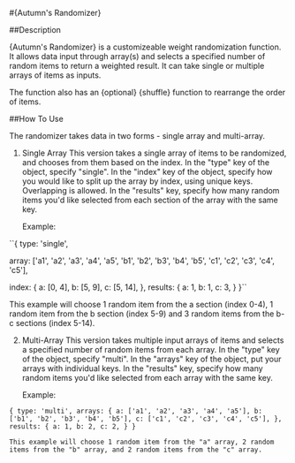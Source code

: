 
#{Autumn's Randomizer}

##Description

{Autumn's Randomizer} is a customizeable weight randomization function. It allows data input through array(s) and selects a specified number of random items to return a weighted result. It can take single or multiple arrays of items as inputs.

The function also has an {optional} {shuffle} function to rearrange the order of items.

##How To Use

The randomizer takes data in two forms - single array and multi-array.

1. Single Array
    This version takes a single array of items to be randomized, and chooses from them based on the index.
    In the "type" key of the object, specify "single". In the "index" key of the object, specify how you would like to split up the array by index, using unique keys. Overlapping is allowed. In the "results" key, specify how many random items you'd like selected from each section of the array with the same key.

    Example:
    
``{ type: 'single',

  array: ['a1', 'a2', 'a3', 'a4', 'a5', 'b1', 'b2', 'b3', 'b4', 'b5', 'c1', 'c2', 'c3', 'c4', 'c5'],

  index: {
    a: [0, 4],
    b: [5, 9],
    c: [5, 14],
  },
  results: {
    a: 1,
    b: 1,
    c: 3,
  }
}``

This example will choose 1 random item from the a section (index 0-4), 1 random item from the b section (index 5-9) and 3 random items from the b-c sections (index 5-14).

2. Multi-Array
    This version takes multiple input arrays of items and selects a specified number of random items from each array.
    In the "type" key of the object, specify "multi". In the "arrays" key of the object, put your arrays with individual keys. In the "results" key, specify how many random items you'd like selected from each array with the same key.

    Example:

``{ type: 'multi',
    arrays: {
      a: ['a1', 'a2', 'a3', 'a4', 'a5'],
      b: ['b1', 'b2', 'b3', 'b4', 'b5'],
      c: ['c1', 'c2', 'c3', 'c4', 'c5'],
    },
    results: {
      a: 1,
      b: 2,
      c: 2,
    }
}``

    This example will choose 1 random item from the "a" array, 2 random items from the "b" array, and 2 random items from the "c" array.